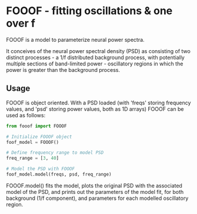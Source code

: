 # FOOOF - fitting oscillations & one over f

FOOOF is a model to parameterize neural power spectra. 

It conceives of the neural power spectral density (PSD) as consisting of two distinct processes - a 1/f distributed background process, with potentially multiple sections of band-limited power - oscillatory regions in which the power is greater than the background process.

## Usage

FOOOF is object oriented. With a PSD loaded (with 'freqs' storing frequency values, and 'psd' storing power values, both as 1D arrays) FOOOF can be used as follows:

```python
from fooof import FOOOF

# Initialize FOOOF object
foof_model = FOOOF()

# Define frequency range to model PSD
freq_range = [3, 40]

# Model the PSD with FOOOF
foof_model.model(freqs, psd, freq_range)
```

FOOOF.model() fits the model, plots the original PSD with the associated model of the PSD, and prints out the parameters of the model fit, for both background (1/f component), and parameters for each modelled oscillatory region.
